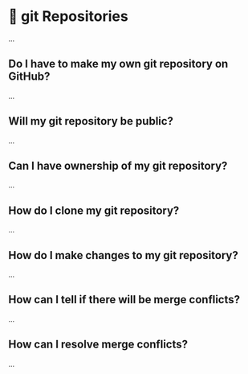 # :seedling: git Repositories

...

## Do I have to make my own git repository on GitHub?

...

## Will my git repository be public?

...

## Can I have ownership of my git repository?

...

## How do I clone my git repository?

...

## How do I make changes to my git repository?

...

## How can I tell if there will be merge conflicts?

...

## How can I resolve merge conflicts?

...
